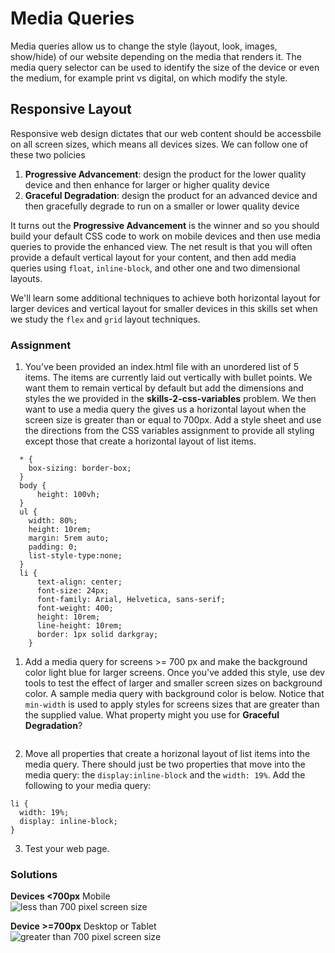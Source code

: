 # Media Queries

Media queries allow us to change the style (layout, look, images, show/hide) of our website depending on the media that renders it.  The media query selector can be used to identify the size of the device or even the medium, for example print vs digital, on which modify the style. 

## Responsive Layout

Responsive web design dictates that our web content should be accessbile on all screen sizes, which means all devices sizes. We can follow one of these two policies
1.  **Progressive Advancement**: design the product for the lower quality device and then enhance for larger or higher quality device
2. **Graceful Degradation**: design the product for an advanced device and then gracefully degrade to run on a smaller or lower quality device  

It turns out the **Progressive Advancement** is the winner and so you should build your default CSS code to work on mobile devices and then use media queries to provide the enhanced view. The net result is that you will often provide a default vertical layout for your content, and then add media queries using `float`, `inline-block`, and other one and two dimensional layouts.  

We'll learn some additional techniques to achieve both horizontal layout for larger devices and vertical layout for smaller devices in this skills set when we study the `flex` and `grid` layout techniques.

### Assignment  

1. You've been provided an index.html file with an unordered list of 5 items.  The items are currently laid out vertically with bullet points. We want them to remain vertical by default but add the dimensions and styles the we provided in the **skills-2-css-variables** problem.  We then want to use a media query the gives us a horizontal layout when the screen size is greater than or equal to 700px.  Add a style sheet and use the directions from the CSS variables assignment to provide all styling except those that create a horizontal layout of list items.
```
  * {
    box-sizing: border-box;
  }
  body {
      height: 100vh;
  }
  ul {
    width: 80%;
    height: 10rem;
    margin: 5rem auto;
    padding: 0;
    list-style-type:none;    
  }
  li {
      text-align: center;
      font-size: 24px;
      font-family: Arial, Helvetica, sans-serif;
      font-weight: 400;
      height: 10rem;
      line-height: 10rem;
      border: 1px solid darkgray;
    }
```
1. Add a media query for screens >= 700 px and make the background color light blue for larger screens.  Once you've added this style, use dev tools to test the effect of larger and smaller screen sizes on background color.  A sample media query with background color is below. Notice that `min-width` is used to apply styles for screens sizes that are greater than the supplied value.  What property might you use for **Graceful Degradation**?
```

```
2. Move all properties that create a horizonal layout of list items into the media query.  There should just be two properties that move into the media query: the `display:inline-block` and the `width: 19%`.
Add the following to your media query:
```
li {
  width: 19%;
  display: inline-block;
}
```
3. Test your web page.

### Solutions  



**Devices <700px**  Mobile  
![less than 700 pixel screen size](images/media-query-lt-700px.png)

**Device >=700px**  Desktop or Tablet  
![greater than 700 pixel screen size](images/media-query-gt-700px.png)

